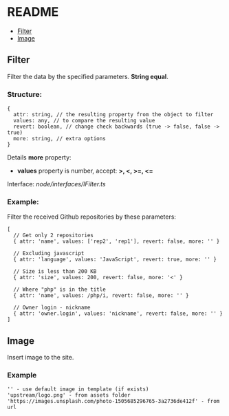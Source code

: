 # README

- [Filter](#filter)
- [Image](#image)

## Filter

Filter the data by the specified parameters. **String equal**.

### Structure:

```
{
  attr: string, // the resulting property from the object to filter
  values: any, // to compare the resulting value
  revert: boolean, // change check backwards (true -> false, false -> true)
  more: string, // extra options
}
```

Details **more** property:

- **values** property is number, accept: **>, <, >=, <=**

Interface: *node/interfaces/IFilter.ts*

### Example:

Filter the received Github repositories by these parameters:

```
[
  // Get only 2 repositories
  { attr: 'name', values: ['rep2', 'rep1'], revert: false, more: '' }

  // Excluding javascript
  { attr: 'language', values: 'JavaScript', revert: true, more: '' }

  // Size is less than 200 KB
  { attr: 'size', values: 200, revert: false, more: '<' }

  // Where "php" is in the title
  { attr: 'name', values: /php/i, revert: false, more: '' }

  // Owner login - nickname
  { attr: 'owner.login', values: 'nickname', revert: false, more: '' }
]
```

## Image

Insert image to the site.

### Example

```
'' - use default image in template (if exists)
'upstream/logo.png' - from assets folder
'https://images.unsplash.com/photo-1505685296765-3a2736de412f' - from url
```
